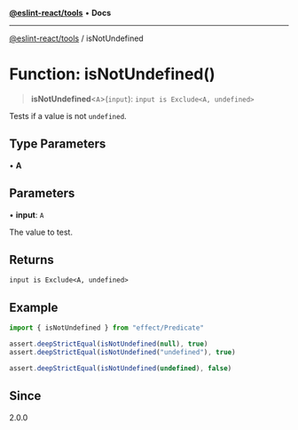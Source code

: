 [**@eslint-react/tools**](../README.md) • **Docs**

***

[@eslint-react/tools](../README.md) / isNotUndefined

# Function: isNotUndefined()

> **isNotUndefined**\<`A`\>(`input`): `input is Exclude<A, undefined>`

Tests if a value is not `undefined`.

## Type Parameters

• **A**

## Parameters

• **input**: `A`

The value to test.

## Returns

`input is Exclude<A, undefined>`

## Example

```ts
import { isNotUndefined } from "effect/Predicate"

assert.deepStrictEqual(isNotUndefined(null), true)
assert.deepStrictEqual(isNotUndefined("undefined"), true)

assert.deepStrictEqual(isNotUndefined(undefined), false)
```

## Since

2.0.0
